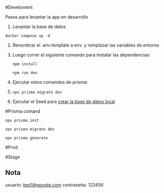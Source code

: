 #Develoment

Pasos para levantar la app en desarrollo

1. Levantar la base de datos

```
docker compose up -d
```

2. Renombrar el .env.template a env. y remplazar las variables de entorno
3. Luego correr el siguiente comando para instalar las dependencias:

   ```
   npm install
   ```

   ```
   npm run dev
   ```
4. Ejecutar estos comandos de prisma:
5. ```
   npx prisma migrate dev
   ```
6. Ejecutar el Seed para [crear la base de datos local](http://localhost:3000/api/seed)

#Prisma comand

```
npx prisma init
```

```
npx prisma migrate dev

```

```
npx prisma generate
```

#Prod

#Stage

## Nota

usuario: test1@google.com
contraseña: 123456
